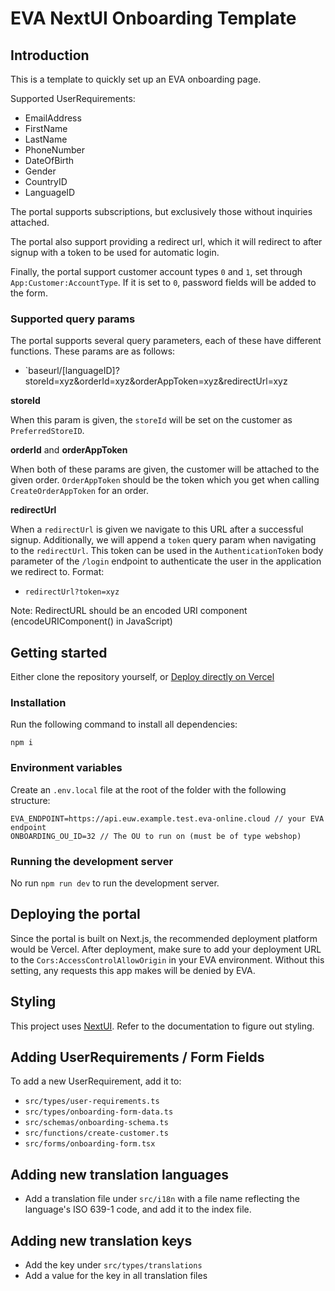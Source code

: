# EVA NextUI Onboarding Template

## Introduction

This is a template to quickly set up an EVA onboarding page.

Supported UserRequirements:

- EmailAddress
- FirstName
- LastName
- PhoneNumber
- DateOfBirth
- Gender
- CountryID
- LanguageID

The portal supports subscriptions, but exclusively those without inquiries attached.

The portal also support providing a redirect url, which it will redirect to after signup with a token to be used for automatic login.

Finally, the portal support customer account types `0` and `1`, set through `App:Customer:AccountType`. If it is set to `0`, password fields will be added to the form.

### Supported query params

The portal supports several query parameters, each of these have different functions. These params are as follows:

- `baseurl/[languageID]?storeId=xyz&orderId=xyz&orderAppToken=xyz&redirectUrl=xyz

**storeId**

When this param is given, the `storeId` will be set on the customer as `PreferredStoreID`.

**orderId** and **orderAppToken**

When both of these params are given, the customer will be attached to the given order. `OrderAppToken` should be the token which you get when calling `CreateOrderAppToken` for an order.

**redirectUrl**

When a `redirectUrl` is given we navigate to this URL after a successful signup. Additionally, we will append a `token` query param when navigating to the `redirectUrl`. This token can be used in the `AuthenticationToken` body parameter of the `/login` endpoint to authenticate the user in the application we redirect to. Format:

- `redirectUrl?token=xyz`

Note: RedirectURL should be an encoded URI component (encodeURIComponent() in JavaScript)

## Getting started

Either clone the repository yourself, or [Deploy directly on Vercel](https://vercel.com/new/clone?repository-url=https%3A%2F%2Fgithub.com%2Fdavidoost%2Fnextui-onboarding&env=EVA_ENDPOINT,ONBOARDING_OU_ID&envDescription=See%20the%20README%20file%20for%20an%20in-depth%20description%20of%20these%20variables.)

### Installation

Run the following command to install all dependencies:

`npm i`

### Environment variables

Create an `.env.local` file at the root of the folder with the following structure:

```
EVA_ENDPOINT=https://api.euw.example.test.eva-online.cloud // your EVA endpoint
ONBOARDING_OU_ID=32 // The OU to run on (must be of type webshop)
```

### Running the development server

No run `npm run dev` to run the development server.

## Deploying the portal

Since the portal is built on Next.js, the recommended deployment platform would be Vercel. After deployment, make sure to add your deployment URL to the `Cors:AccessControlAllowOrigin` in your EVA environment. Without this setting, any requests this app makes will be denied by EVA.

## Styling

This project uses [NextUI](https://nextui.org/). Refer to the documentation to figure out styling.

## Adding UserRequirements / Form Fields

To add a new UserRequirement, add it to:

- `src/types/user-requirements.ts`
- `src/types/onboarding-form-data.ts`
- `src/schemas/onboarding-schema.ts`
- `src/functions/create-customer.ts`
- `src/forms/onboarding-form.tsx`

## Adding new translation languages

- Add a translation file under `src/i18n` with a file name reflecting the language's ISO 639-1 code, and add it to the index file.

## Adding new translation keys

- Add the key under `src/types/translations`
- Add a value for the key in all translation files
